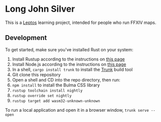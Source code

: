 Long John Silver
================

This is a [Leptos](https://leptos.dev/) learning project, intended for people who run FFXIV maps.

Development
-----------

To get started, make sure you've installed Rust on your system:

1. Install Rustup according to the instructions on [this page](https://www.rust-lang.org/tools/install)
2. Install Node.js according to the instructions on [this page](https://nodejs.org/en/download)
3. In a shell, `cargo install trunk` to install the [Trunk](https://trunkrs.dev/) build tool
4. Git clone this repository
5. Open a shell and CD into the repo directory, then run:
6. `npm install` to install the Bulma CSS library
7. `rustup toolchain install nightly`
8. `rustup override set nightly`
9. `rustup target add wasm32-unknown-unknown`

To run a local application and open it in a browser window, `trunk serve --open`